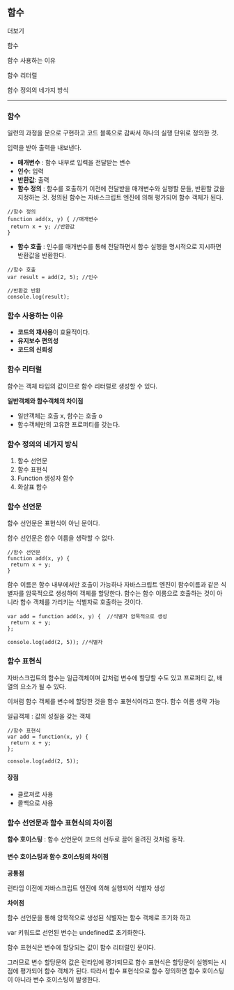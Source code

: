 ## **함수**

더보기

함수

함수 사용하는 이유

함수 리터럴

함수 정의의 네가지 방식

---

### 함수

일련의 과정을 문으로 구현하고 코드 블록으로 감싸서 하나의 실행 단위로 정의한 것.

입력을 받아 출력을 내보낸다.

- **매개변수** : 함수 내부로 입력을 전달받는 변수
- **인수**: 입력
- **반환값**: 출력
- **함수 정의** : 함수를 호출하기 이전에 전달받을 매개변수와 실행할 문들, 반환할 값을 지정하는 것. 정의된 함수는 자바스크립트 엔진에 의해 평가되어 함수 객체가 된다.

```
//함수 정의
function add(x, y) { //매개변수
 return x + y; //반환값
}
```

- **함수 호출** : 인수를 매개변수를 통해 전달하면서 함수 실행을 명시적으로 지시하면 반환값을 반환한다.

```
//함수 호출
var result = add(2, 5); //인수

//반환값 반환
console.log(result);
```

### 함수 사용하는 이유

- **코드의 재사용**이 효율적이다.
- **유지보수 편의성**
- **코드의 신뢰성**

### 함수 리터럴

함수는 객체 타입의 값이므로 함수 리터럴로 생성할 수 있다.

**일반객체와 함수객체의 차이점**

- 일반객체는 호출 x, 함수는 호출 o
- 함수객체만의 고유한 프로퍼티를 갖는다.

### 함수 정의의 네가지 방식

1.  함수 선언문
2.  함수 표현식
3.  Function 생성자 함수
4.  화살표 함수

### 함수 선언문

함수 선언문은 표현식이 아닌 문이다.

함수 선언문은 함수 이름을 생략할 수 없다.

```
//함수 선언문
function add(x, y) {
 return x + y;
}
```

함수 이름은 함수 내부에서만 호출이 가능하나 자바스크립트 엔진이 함수이름과 같은 식별자를 암묵적으로 생성하여 객체를 할당한다. 함수는 함수 이름으로 호출하는 것이 아니라 함수 객체를 가리키는 식별자로 호출하는 것이다.

```
var add = function add(x, y) {	//식별자 암묵적으로 생성
 return x + y;
};

console.log(add(2, 5)); //식별자
```

### 함수 표현식

자바스크립트의 함수는 일급객체이며 값처럼 변수에 할당할 수도 있고 프로퍼티 값, 배열의 요소가 될 수 있다.

이처럼 함수 객체를 변수에 할당한 것을 함수 표현식이라고 한다. 함수 이름 생략 가능

일급객체 : 값의 성질을 갖는 객체

```
//함수 표현식
var add = function(x, y) {
 return x + y;
};

console.log(add(2, 5));
```

#### **장점**

- 클로져로 사용
- 콜백으로 사용

### 함수 선언문과 함수 표현식의 차이점

**함수 호이스팅** : 함수 선언문이 코드의 선두로 끌어 올려진 것처럼 동작.

#### **변수 호이스팅과 함수 호이스팅의 차이점**

**공통점**

런타임 이전에 자바스크립트 엔진에 의해 실행되어 식별자 생성

**차이점**

함수 선언문을 통해 암묵적으로 생성된 식별자는 함수 객체로 초기화 하고

var 키워드로 선언된 변수는 undefined로 초기화한다.

함수 표현식은 변수에 할당되는 값이 함수 리터럴인 문이다.

그러므로 변수 할당문의 값은 런타임에 평가되므로 함수 표현식은 할당문이 실행되는 시점에 평가되어 함수 객체가 된다. 따라서 함수 표현식으로 함수 정의하면 함수 호이스팅이 아니라 변수 호이스팅이 발생한다.
